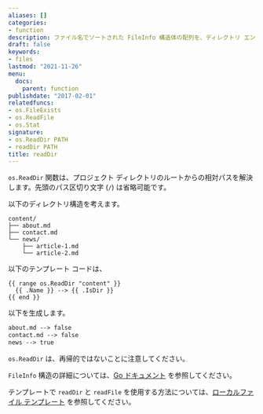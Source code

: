 ```yaml
---
aliases: []
categories:
- function
description: ファイル名でソートされた FileInfo 構造体の配列を、ディレクトリ エントリごとに 1 つの要素で返します。
draft: false
keywords:
- files
lastmod: "2021-11-26"
menu:
  docs:
    parent: function
publishdate: "2017-02-01"
relatedfuncs:
- os.FileExists
- os.ReadFile
- os.Stat
signature:
- os.ReadDir PATH
- readDir PATH
title: readDir
---
```

`os.ReadDir` 関数は、プロジェクト ディレクトリのルートからの相対パスを解決します。先頭のパス区切り文字 (`/`) は省略可能です。

以下のディレクトリ構造を考えます。

```text
content/
├── about.md
├── contact.md
└── news/
    ├── article-1.md
    └── article-2.md
```

以下のテンプレート コードは、

```go-html-template
{{ range os.ReadDir "content" }}
  {{ .Name }} --> {{ .IsDir }}
{{ end }}
```

以下を生成します。

```html
about.md --> false
contact.md --> false
news --> true
```

`os.ReadDir` は、再帰的ではないことに注意してください。

`FileInfo` 構造の詳細については、[Go ドキュメント](https://pkg.go.dev/io/fs#FileInfo) を参照してください。

テンプレートで `readDir` と `readFile` を使用する方法については、[ローカルファイル テンプレート](/templates/files) を参照してください。
